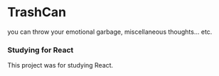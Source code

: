 # TrashCan
you can throw your emotional garbage, miscellaneous thoughts... etc.


### Studying for React

This project was for studying React.

